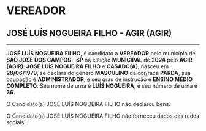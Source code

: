 # VEREADOR
## JOSÉ LUÍS NOGUEIRA FILHO - AGIR (AGIR)
---
**JOSÉ LUÍS NOGUEIRA FILHO**, é candidato a **VEREADOR** pelo município de **SÃO JOSÉ DOS CAMPOS - SP** na eleição **MUNICIPAL** de **2024** pelo **AGIR (AGIR)**.
**JOSÉ LUÍS NOGUEIRA FILHO** é **CASADO(A)**, nasceu em **28/06/1979**, se declara do gênero **MASCULINO** da cor/raça **PARDA**, sua ocupação é **ADMINISTRADOR**, e seu grau de instrução é **ENSINO MÉDIO COMPLETO**.
Seu nome de urna é **LUÍS NOGUEIRA**, e seu número de urna é **36**.

O Candidato(a) JOSÉ LUÍS NOGUEIRA FILHO não declarou bens.


O Candidato(a) JOSÉ LUÍS NOGUEIRA FILHO não forneceu dados das redes sociais.